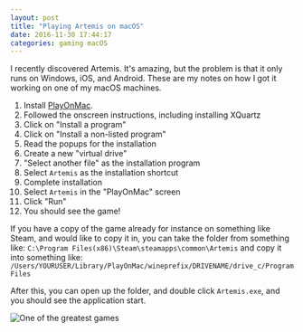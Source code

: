 ```yaml
---
layout: post
title: "Playing Artemis on macOS"
date: 2016-11-30 17:44:17
categories: gaming macOS
---
```


I recently discovered Artemis. It's amazing, but the problem is that it only runs
on Windows, iOS, and Android. These are my notes on how I got it working on one of
my macOS machines.

1. Install [PlayOnMac](https://www.playonmac.com/en/).
1. Followed the onscreen instructions, including installing XQuartz
1. Click on "Install a program"
1. Click on "Install a non-listed program"
1. Read the popups for the installation
1. Create a new "virtual drive"
1. "Select another file" as the installation program
1. Select `Artemis` as the installation shortcut
1. Complete installation
1. Select `Artemis` in the "PlayOnMac" screen
1. Click "Run"
1. You should see the game!

If you have a copy of the game already for instance on something like Steam,
and would like to copy it in, you can take the folder from something like:
`C:\Program Files(x86)\Steam\steamapps\common\Artemis` and copy it into something like:
`/Users/YOURUSER/Library/PlayOnMac/wineprefix/DRIVENAME/drive_c/Program Files`

After this, you can open up the folder, and double click `Artemis.exe`, and you should
see the application start.

![One of the greatest games](http://artemis.eochu.com/wp-content/uploads/2016/02/big-front.png)
